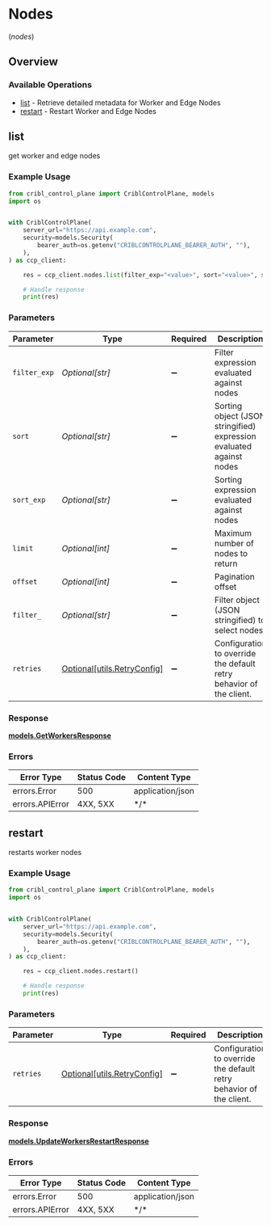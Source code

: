 # Nodes
(*nodes*)

## Overview

### Available Operations

* [list](#list) - Retrieve detailed metadata for Worker and Edge Nodes
* [restart](#restart) - Restart Worker and Edge Nodes

## list

get worker and edge nodes

### Example Usage

```python
from cribl_control_plane import CriblControlPlane, models
import os


with CriblControlPlane(
    server_url="https://api.example.com",
    security=models.Security(
        bearer_auth=os.getenv("CRIBLCONTROLPLANE_BEARER_AUTH", ""),
    ),
) as ccp_client:

    res = ccp_client.nodes.list(filter_exp="<value>", sort="<value>", sort_exp="<value>", limit=402753, offset=848752, filter_="<value>")

    # Handle response
    print(res)

```

### Parameters

| Parameter                                                            | Type                                                                 | Required                                                             | Description                                                          |
| -------------------------------------------------------------------- | -------------------------------------------------------------------- | -------------------------------------------------------------------- | -------------------------------------------------------------------- |
| `filter_exp`                                                         | *Optional[str]*                                                      | :heavy_minus_sign:                                                   | Filter expression evaluated against nodes                            |
| `sort`                                                               | *Optional[str]*                                                      | :heavy_minus_sign:                                                   | Sorting object (JSON stringified) expression evaluated against nodes |
| `sort_exp`                                                           | *Optional[str]*                                                      | :heavy_minus_sign:                                                   | Sorting expression evaluated against nodes                           |
| `limit`                                                              | *Optional[int]*                                                      | :heavy_minus_sign:                                                   | Maximum number of nodes to return                                    |
| `offset`                                                             | *Optional[int]*                                                      | :heavy_minus_sign:                                                   | Pagination offset                                                    |
| `filter_`                                                            | *Optional[str]*                                                      | :heavy_minus_sign:                                                   | Filter object (JSON stringified) to select nodes                     |
| `retries`                                                            | [Optional[utils.RetryConfig]](../../models/utils/retryconfig.md)     | :heavy_minus_sign:                                                   | Configuration to override the default retry behavior of the client.  |

### Response

**[models.GetWorkersResponse](../../models/getworkersresponse.md)**

### Errors

| Error Type       | Status Code      | Content Type     |
| ---------------- | ---------------- | ---------------- |
| errors.Error     | 500              | application/json |
| errors.APIError  | 4XX, 5XX         | \*/\*            |

## restart

restarts worker nodes

### Example Usage

```python
from cribl_control_plane import CriblControlPlane, models
import os


with CriblControlPlane(
    server_url="https://api.example.com",
    security=models.Security(
        bearer_auth=os.getenv("CRIBLCONTROLPLANE_BEARER_AUTH", ""),
    ),
) as ccp_client:

    res = ccp_client.nodes.restart()

    # Handle response
    print(res)

```

### Parameters

| Parameter                                                           | Type                                                                | Required                                                            | Description                                                         |
| ------------------------------------------------------------------- | ------------------------------------------------------------------- | ------------------------------------------------------------------- | ------------------------------------------------------------------- |
| `retries`                                                           | [Optional[utils.RetryConfig]](../../models/utils/retryconfig.md)    | :heavy_minus_sign:                                                  | Configuration to override the default retry behavior of the client. |

### Response

**[models.UpdateWorkersRestartResponse](../../models/updateworkersrestartresponse.md)**

### Errors

| Error Type       | Status Code      | Content Type     |
| ---------------- | ---------------- | ---------------- |
| errors.Error     | 500              | application/json |
| errors.APIError  | 4XX, 5XX         | \*/\*            |
